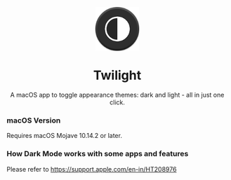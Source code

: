 <div>
  <p align="center">
     <img src="logo.png" width="100" height="100" align="center">
  </p>
  <h1 align="center">
    Twilight
  </h1>
  <p align="center">
     A macOS app to toggle appearance themes: dark and light - all in just one click.
  </p>
</div>

### macOS Version
Requires macOS Mojave 10.14.2 or later.

### How Dark Mode works with some apps and features
Please refer to https://support.apple.com/en-in/HT208976
